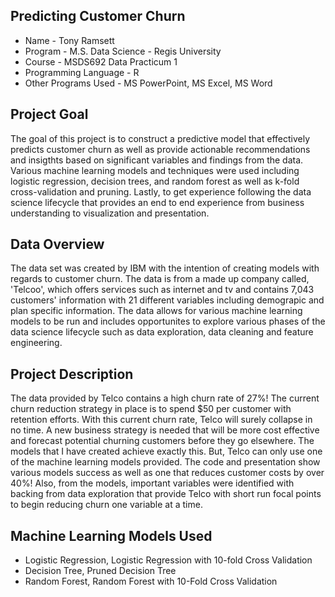 ## Predicting Customer Churn

* Name - Tony Ramsett
* Program - M.S. Data Science - Regis University
* Course - MSDS692 Data Practicum 1
* Programming Language - R
* Other Programs Used - MS PowerPoint, MS Excel, MS Word

## Project Goal
The goal of this project is to construct a predictive model that effectively predicts customer churn as well as provide actionable recommendations and insigthts based on significant variables and findings from the data. Various machine learning models and techniques were used including logistic regression, decision trees, and random forest as well as k-fold cross-validation and pruning. Lastly, to get experience following the data science lifecycle that provides an end to end experience from business understanding to visualization and presentation.

## Data Overview
The data set was created by IBM with the intention of creating models with regards to customer churn. The data is from a made up company called, 'Telcoo', which offers services such as internet and tv and contains 7,043 customers' information with 21 different variables including demograpic and plan specific information. The data allows for various machine learning models to be run and includes opportunites to explore various phases of the data science lifecycle such as data exploration, data cleaning and feature engineering.

## Project Description
The data provided by Telco contains a high churn rate of 27%! The current churn reduction strategy in place is to spend $50 per customer with retention efforts. With this current churn rate, Telco will surely collapse in no time. A new business strategy is needed that will be more cost effective and forecast potential churning customers before they go elsewhere. The models that I have created achieve exactly this. But, Telco can only use one of the machine learning models provided. The code and presentation show various models success as well as one that reduces customer costs by over 40%! Also, from the models, important variables were identified with backing from data exploration that provide Telco with short run focal points to begin reducing churn one variable at a time.

## Machine Learning Models Used
* Logistic Regression, Logistic Regression with 10-fold Cross Validation 
* Decision Tree, Pruned Decision Tree
* Random Forest, Random Forest with 10-Fold Cross Validation
